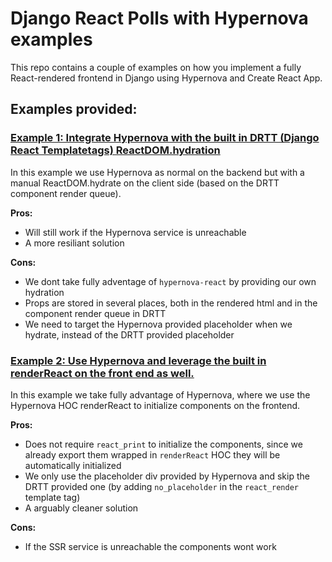 # Django React Polls with Hypernova examples

This repo contains a couple of examples on how you implement a fully React-rendered frontend in Django using Hypernova and Create React App.

## Examples provided:

### [Example 1: Integrate Hypernova with the built in DRTT (Django React Templatetags) ReactDOM.hydration](./example_1_with_drtt_hydration)
In this example we use Hypernova as normal on the backend but with a manual ReactDOM.hydrate on the client side (based on the DRTT component render queue).

**Pros:**
- Will still work if the Hypernova service is unreachable
- A more resiliant solution

**Cons:**
- We dont take fully adventage of `hypernova-react` by providing our own hydration
- Props are stored in several places, both in the rendered html and in the component render queue in DRTT
- We need to target the Hypernova provided placeholder when we hydrate, instead of the DRTT provided placeholder

### [Example 2: Use Hypernova and leverage the built in renderReact on the front end as well.](./example_2_with_builtin_hydration)
In this example we take fully advantage of Hypernova, where we use the Hypernova HOC renderReact to initialize components on the frontend.

**Pros:**
- Does not require `react_print` to initialize the components, since we already export them wrapped in `renderReact` HOC they will be automatically initialized
- We only use the placeholder div provided by Hypernova and skip the DRTT provided one (by adding `no_placeholder` in the `react_render` template tag)
- A arguably cleaner solution

**Cons:**
- If the SSR service is unreachable the components wont work

